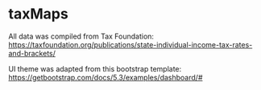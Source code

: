 # taxMaps

All data was compiled from Tax Foundation: https://taxfoundation.org/publications/state-individual-income-tax-rates-and-brackets/

UI theme was adapted from this bootstrap template: https://getbootstrap.com/docs/5.3/examples/dashboard/#

